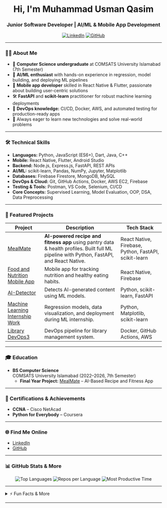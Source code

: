 <!-- Hi there, I'm Muhammad Usman Qasim! 👋 -->
<h1 align="center">Hi, I'm Muhammad Usman Qasim</h1>
<h3 align="center">Junior Software Developer | AI/ML & Mobile App Development</h3>

<p align="center">
  <a href="https://linkedin.com/in/usmanqasimcs"><img src="https://img.shields.io/badge/LinkedIn-blue?logo=linkedin&logoColor=white" alt="LinkedIn"></a>
  <a href="https://github.com/usmanqasimcs"><img src="https://img.shields.io/badge/GitHub-181717?logo=github&logoColor=white" alt="GitHub"></a>
</p>

---

### 👨‍💻 About Me

- 🏫 **Computer Science undergraduate** at COMSATS University Islamabad (7th Semester)
- 🤖 **AI/ML enthusiast** with hands-on experience in regression, model building, and deploying ML pipelines
- 📱 **Mobile app developer** skilled in React Native & Flutter, passionate about building user-centric solutions
- 🛠️ **FastAPI** and **scikit-learn** practitioner for robust machine learning deployments
- 🚀 **DevOps knowledge:** CI/CD, Docker, AWS, and automated testing for production-ready apps
- 🌱 Always eager to learn new technologies and solve real-world problems

---

### 🛠️ Technical Skills

- **Languages:** Python, JavaScript (ES6+), Dart, Java, C++
- **Mobile:** React Native, Flutter, Android Studio
- **Backend:** Node.js, Express.js, FastAPI, REST APIs
- **AI/ML:** scikit-learn, Pandas, NumPy, Jupyter, Matplotlib
- **Databases:** Firebase Firestore, MongoDB, MySQL
- **DevOps & Cloud:** Git, GitHub Actions, Docker, AWS EC2, Firebase
- **Testing & Tools:** Postman, VS Code, Selenium, CI/CD
- **Core Concepts:** Supervised Learning, Model Evaluation, OOP, DSA, Data Preprocessing

---

### 🌟 Featured Projects

| Project | Description | Tech Stack |
|---------|-------------|------------|
| [MealMate](https://github.com/meal-mate-devs/Meal-Mate) | **AI-powered recipe and fitness app** using pantry data & health profiles. Built full ML pipeline with Python, FastAPI, and React Native. | React Native, Firebase, Python, FastAPI, scikit-learn |
| [Food and Nutrition Mobile App](https://github.com/usmanqasimcs/Food-and-Nutrition-Mobile-App) | Mobile app for tracking nutrition and healthy eating habits. | React Native, Firebase |
| [AI-Detector](https://github.com/usmanqasimcs/AI-Detector) | Detects AI-generated content using ML models. | Python, scikit-learn, FastAPI |
| [Machine Learning Internship Work](https://github.com/usmanqasimcs/Machine-Learing-Models-for-Internship) | Regression models, data visualization, and deployment during ML internship. | Python, Matplotlib, scikit-learn |
| [Library DevOps3](https://github.com/usmanqasimcs/Library-DevOps3) | DevOps pipeline for library management system. | Docker, GitHub Actions, AWS |

---

### 🎓 Education

- **BS Computer Science**  
  COMSATS University Islamabad (2022–2026, 7th Semester)
  - **Final Year Project:** [MealMate](https://github.com/meal-mate-devs/Meal-Mate) – AI-Based Recipe and Fitness App

---

### 🏅 Certifications & Achievements

- **CCNA** – Cisco NetAcad
- **Python for Everybody** – Coursera

---

### 🌐 Find Me Online

- [LinkedIn](https://linkedin.com/in/usmanqasimcs)
- [GitHub](https://github.com/usmanqasimcs)

---

### 📊 GitHub Stats & More

<p align="center">
  <img src="https://github-readme-stats.vercel.app/api/top-langs/?username=usmanqasimcs&layout=compact&theme=radical&langs_count=6" alt="Top Languages" />
  <img src="https://github-profile-summary-cards.vercel.app/api/cards/repos-per-language?username=usmanqasimcs&theme=radical" alt="Repos per Language" />
  <img src="https://github-profile-summary-cards.vercel.app/api/cards/productive-time?username=usmanqasimcs&theme=radical&utcOffset=5" alt="Most Productive Time" />
</p>

---

<details>
  <summary>⚡ Fun Facts & More</summary>
  <ul>
    <li>💡 I love building apps that solve real-life problems with AI & data!</li>
    <li>☕ Chai fuels my code.</li>
    <li>📚 Always ready to learn and collaborate.</li>
  </ul>
</details>

---

<!--
*Open to internship and entry-level opportunities in AI/ML & App Development!*
-->
